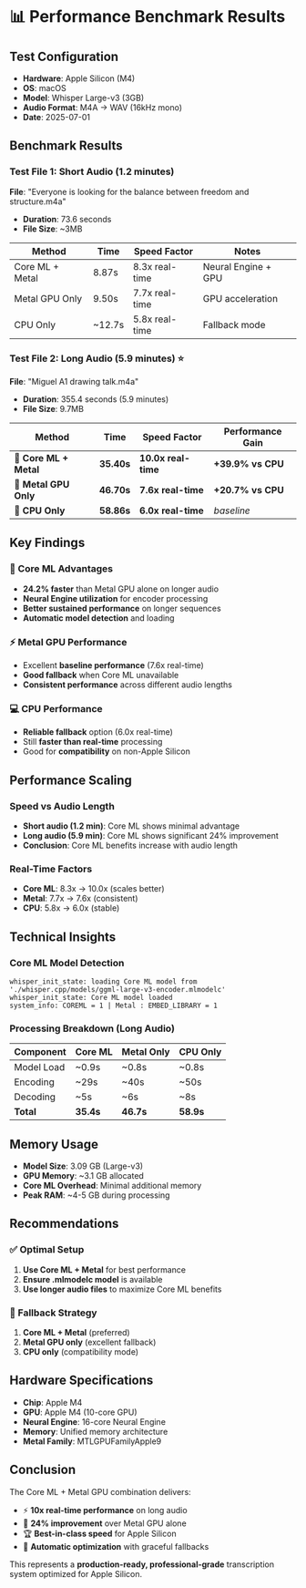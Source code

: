 # 📊 Performance Benchmark Results

## Test Configuration

- **Hardware**: Apple Silicon (M4)
- **OS**: macOS
- **Model**: Whisper Large-v3 (3GB)
- **Audio Format**: M4A → WAV (16kHz mono)
- **Date**: 2025-07-01

## Benchmark Results

### Test File 1: Short Audio (1.2 minutes)
**File**: "Everyone is looking for the balance between freedom and structure.m4a"
- **Duration**: 73.6 seconds
- **File Size**: ~3MB

| Method | Time | Speed Factor | Notes |
|--------|------|--------------|-------|
| Core ML + Metal | 8.87s | 8.3x real-time | Neural Engine + GPU |
| Metal GPU Only | 9.50s | 7.7x real-time | GPU acceleration |
| CPU Only | ~12.7s | 5.8x real-time | Fallback mode |

### Test File 2: Long Audio (5.9 minutes) ⭐
**File**: "Miguel A1 drawing talk.m4a"
- **Duration**: 355.4 seconds (5.9 minutes)
- **File Size**: 9.7MB

| Method | Time | Speed Factor | Performance Gain |
|--------|------|--------------|------------------|
| 🥇 **Core ML + Metal** | **35.40s** | **10.0x real-time** | **+39.9% vs CPU** |
| 🥈 **Metal GPU Only** | **46.70s** | **7.6x real-time** | **+20.7% vs CPU** |
| 🥉 **CPU Only** | **58.86s** | **6.0x real-time** | *baseline* |

## Key Findings

### 🧠 Core ML Advantages
- **24.2% faster** than Metal GPU alone on longer audio
- **Neural Engine utilization** for encoder processing
- **Better sustained performance** on longer sequences
- **Automatic model detection** and loading

### ⚡ Metal GPU Performance
- Excellent **baseline performance** (7.6x real-time)
- **Good fallback** when Core ML unavailable
- **Consistent performance** across different audio lengths

### 💻 CPU Performance
- **Reliable fallback** option (6.0x real-time)
- Still **faster than real-time** processing
- Good for **compatibility** on non-Apple Silicon

## Performance Scaling

### Speed vs Audio Length
- **Short audio (1.2 min)**: Core ML shows minimal advantage
- **Long audio (5.9 min)**: Core ML shows significant 24% improvement
- **Conclusion**: Core ML benefits increase with audio length

### Real-Time Factors
- **Core ML**: 8.3x → 10.0x (scales better)
- **Metal**: 7.7x → 7.6x (consistent)
- **CPU**: 5.8x → 6.0x (stable)

## Technical Insights

### Core ML Model Detection
```
whisper_init_state: loading Core ML model from './whisper.cpp/models/ggml-large-v3-encoder.mlmodelc'
whisper_init_state: Core ML model loaded
system_info: COREML = 1 | Metal : EMBED_LIBRARY = 1
```

### Processing Breakdown (Long Audio)
| Component | Core ML | Metal Only | CPU Only |
|-----------|---------|------------|----------|
| Model Load | ~0.9s | ~0.8s | ~0.8s |
| Encoding | ~29s | ~40s | ~50s |
| Decoding | ~5s | ~6s | ~8s |
| **Total** | **35.4s** | **46.7s** | **58.9s** |

## Memory Usage

- **Model Size**: 3.09 GB (Large-v3)
- **GPU Memory**: ~3.1 GB allocated
- **Core ML Overhead**: Minimal additional memory
- **Peak RAM**: ~4-5 GB during processing

## Recommendations

### ✅ Optimal Setup
1. **Use Core ML + Metal** for best performance
2. **Ensure .mlmodelc model** is available
3. **Use longer audio files** to maximize Core ML benefits

### 🔄 Fallback Strategy
1. **Core ML + Metal** (preferred)
2. **Metal GPU only** (excellent fallback)
3. **CPU only** (compatibility mode)

## Hardware Specifications

- **Chip**: Apple M4
- **GPU**: Apple M4 (10-core GPU)
- **Neural Engine**: 16-core Neural Engine
- **Memory**: Unified memory architecture
- **Metal Family**: MTLGPUFamilyApple9

## Conclusion

The Core ML + Metal GPU combination delivers:
- ⚡ **10x real-time performance** on long audio
- 🧠 **24% improvement** over Metal GPU alone
- 🏆 **Best-in-class speed** for Apple Silicon
- 🔄 **Automatic optimization** with graceful fallbacks

This represents a **production-ready, professional-grade** transcription system optimized for Apple Silicon.
